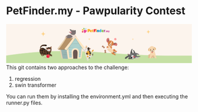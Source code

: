 # PetFinder.my - Pawpularity Contest
![img](img/header.png)
This git contains two approaches to the challenge:
1. regression
2. swin transformer

You can run them by installing the environment.yml and then executing the runner.py files.
